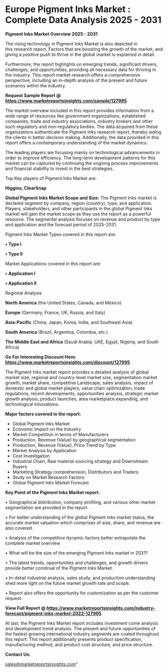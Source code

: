  # Europe Pigment Inks Market : Complete Data Analysis 2025 - 2031

<Strong> Pigment Inks Market Overview 2025 - 2031</strong>

The rising technology in Pigment Inks Market is also depicted in this research report. Factors that are boosting the growth of the market, and giving a positive push to thrive in the global market is explained in detail.

Furthermore, the report highlights on emerging trends, significant drivers, challenges, and opportunities, providing all necessary data for thriving in the industry. This report market research offers a comprehensive perspective, including an in-depth analysis of the present and future scenarios within the industry.

<strong>Request Sample Report @ <a href=https://www.marketreportsinsights.com/sample/127995>https://www.marketreportsinsights.com/sample/127995</a></strong>

The market overview included in this report provides information from a wide range of resources like government organizations, established companies, trade and industry associations, industry brokers and other such regulatory and non-regulatory bodies. The data acquired from these organizations authenticate the Pigment Inks research report, thereby aiding the clients in better decision making. Additionally, the data provided in this report offers a contemporary understanding of the market dynamics.

The leading players are focusing mainly on technological advancements in order to improve efficiency. The long-term development patterns for this market can be captured by continuing the ongoing process improvements and financial stability to invest in the best strategies.

Top Key players of Pigment Inks Market are:

<strong>Higgins, ClearSnap</strong>

<strong><b>Global Pigment Inks Market Scope and Size:</b></strong>
The Pigment Inks market is declared segment by company, region (country), type, and application. Players, stakeholders, and other participants in the global Pigment Inks market will gain the market scope as they use the report as a powerful resource. The segmental analysis focuses on revenue and product by type and application and the forecast period of 2025-2031.

Pigment Inks Market Types covered in this report are:

<strong>• Type I

• Type II</strong>

Market Applications covered in this report are:

<strong>• Application I

• Application II</strong> 

Regional Analysis

<strong>North America</strong> (the United States, Canada, and Mexico)

<strong>Europe</strong> (Germany, France, UK, Russia, and Italy)

<strong>Asia-Pacific</strong> (China, Japan, Korea, India, and Southeast Asia)

<strong>South America</strong> (Brazil, Argentina, Colombia, etc.)

<strong>The Middle East and Africa</strong> (Saudi Arabia, UAE, Egypt, Nigeria, and South Africa)

<strong>Go For Interesting Discount Here: <a href=https://www.marketreportsinsights.com/discount/127995>https://www.marketreportsinsights.com/discount/127995</a></strong>

The Pigment Inks market report provides a detailed analysis of global market size, regional and country-level market size, segmentation market growth, market share, competitive Landscape, sales analysis, impact of domestic and global market players, value chain optimization, trade regulations, recent developments, opportunities analysis, strategic market growth analysis, product launches, area marketplace expanding, and technological innovations.

<strong><b>Major factors covered in the report:</b></strong>
<ul>
  <li>Global Pigment Inks Market </li>
  <li>Economic Impact on the Industry</li>
  <li>Market Competition in terms of Manufacturers</li>
  <li>Production, Revenue (Value) by geographical segmentation</li>
  <li>Production, Revenue (Value), Price Trend by Type</li>
  <li>Market Analysis by Application</li>
  <li>Cost Investigation</li>
  <li>Industrial Chain, Raw material sourcing strategy and Downstream Buyers</li>
  <li>Marketing Strategy comprehension, Distributors and Traders</li>
  <li>Study on Market Research Factors</li>
  <li>Global Pigment Inks Market Forecast</li>
</ul>

<strong><b>Key Point of the Pigment Inks Market report:</b></strong>

• Geographical distribution, company profiling, and various other market segmentation are provided in the report.

• For better understanding of the global Pigment Inks market status, the accurate market valuation which comprises of size, share, and revenue are also covered.

• Analysis of the competitive dynamic factors better extrapolate the complete market overview

• What will be the size of the emerging Pigment Inks market in 2031?

• The latest trends, opportunities and challenges, and growth drivers provide better construal of the Pigment Inks Market.

• In-detail industrial analysis, sales study, and production understanding shed more light on the future market growth rate and scope.

• Report also offers the opportunity for customization as per the customer request.

<strong><b>View Full Report @ <a href=https://www.marketreportsinsights.com/industry-forecast/pigment-inks-market-2022-127995>https://www.marketreportsinsights.com/industry-forecast/pigment-inks-market-2022-127995</a></b></strong>


At last, the Pigment Inks Market report includes investment come analysis and development trend analysis. The present and future opportunities of the fastest growing international industry segments are coated throughout this report. This report additionally presents product specification, manufacturing method, and product cost structure, and price structure.

<strong>Contact Us:</strong>

sales@marketreportsinsights.com"
